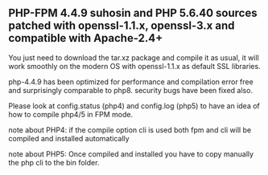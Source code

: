 ## PHP-FPM 4.4.9 suhosin and PHP 5.6.40 sources patched with openssl-1.1.x, openssl-3.x and compatible with Apache-2.4+

You just need to download the tar.xz package and compile it as usual,
it will work smoothly on the modern OS with
openssl-1.1.x as default SSL libraries.

php-4.4.9 has been optimized for performance and compilation error free and surprisingly
comparable to php8. security bugs have been fixed also.

Please look at config.status (php4) and config.log (php5) to have an idea of how to compile php4/5 in FPM mode.

note about PHP4: if the compile option cli is used both fpm and cli will be compiled and installed automatically

note about PHP5: Once compiled and installed you have to copy manually the php cli to the bin folder.
